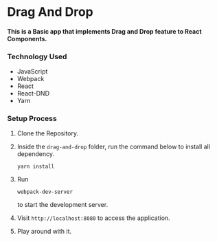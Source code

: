# Drag And Drop

#### This is a Basic app that implements Drag and Drop feature to React Components.

### Technology Used
  * JavaScript
  * Webpack
  * React
  * React-DND
  * Yarn


### Setup Process

1. Clone the Repository.
2. Inside the `drag-and-drop` folder, run the command below to install all dependency.

    ``` yarn install ```

3. Run

    ``` webpack-dev-server ```

   to start the development server.

4. Visit `http://localhost:8080` to access the application.
5. Play around with it.
